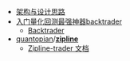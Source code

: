 - [架构与设计思路](https://zhuanlan.zhihu.com/p/63236928)
- [入门量化回测最强神器backtrader](https://zhuanlan.zhihu.com/p/122183963)
	- [Backtrader](https://www.backtrader.com/docu/)
- [quantopian](https://github.com/quantopian)/**[zipline](https://github.com/quantopian/zipline)**
	- [Zipline-trader 文档](https://zipline-trader.readthedocs.io/en/latest/index.html)